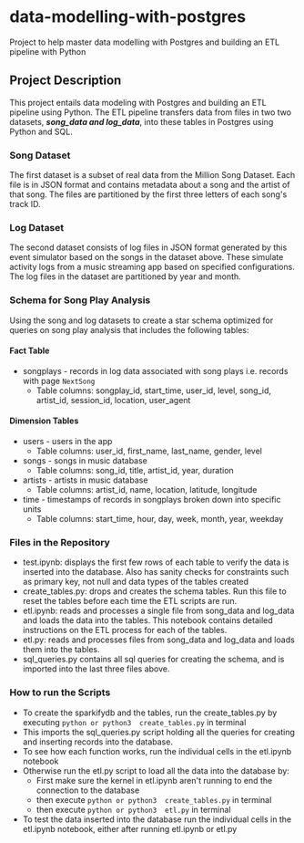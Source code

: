 # data-modelling-with-postgres
Project to help master data modelling with Postgres and building an ETL pipeline with Python

## Project Description

This project entails data modeling with Postgres and building an ETL pipeline using Python. The ETL pipeline transfers data from files in two two datasets, ***song_data and log_data***, into these tables in Postgres using Python and SQL. 


### Song Dataset

The first dataset is a subset of real data from the Million Song Dataset. Each file is in JSON format and contains metadata about a song and the artist of that song. The files are partitioned by the first three letters of each song's track ID.

### Log Dataset

The second dataset consists of log files in JSON format generated by this event simulator based on the songs in the dataset above. These simulate activity logs from a music streaming app based on specified configurations. The log files in the dataset are partitioned by year and month.

### Schema for Song Play Analysis

Using the song and log datasets to create a star schema optimized for queries on song play analysis that includes the following tables:

#### Fact Table

 * songplays - records in log data associated with song plays i.e. records with page ```NextSong```
     * Table columns: songplay_id, start_time, user_id, level, song_id, artist_id, session_id, location, user_agent

#### Dimension Tables

 * users - users in the app
     * Table columns: user_id, first_name, last_name, gender, level
 * songs - songs in music database
     * Table columns: song_id, title, artist_id, year, duration
 * artists - artists in music database
     * Table columns: artist_id, name, location, latitude, longitude
 * time - timestamps of records in songplays broken down into specific units
     * Table columns: start_time, hour, day, week, month, year, weekday

### Files in the Repository

 * test.ipynb: displays the first few rows of each table to verify the data is inserted into the database. Also has sanity checks for constraints such as primary key, not null and data types of the tables created
 * create_tables.py: drops and creates the schema tables. Run this file to reset the tables before each time the ETL scripts are run.
 * etl.ipynb: reads and processes a single file from song_data and log_data and loads the data into the tables. This notebook contains detailed instructions on the ETL process for each of the tables.
 * etl.py: reads and processes files from song_data and log_data and loads them into the tables.
 * sql_queries.py contains all sql queries for creating the schema, and is imported into the last three files above.

### How to run the Scripts

* To create the sparkifydb and the tables, run the create_tables.py by executing ```python or python3  create_tables.py``` in terminal
* This imports the sql_queries.py script holding all the queries for creating and inserting records into the database. 
* To see how each function works, run the individual cells in the etl.ipynb notebook
* Otherwise run the etl.py script to load all the data into the database by: 
   * First make sure the kernel in etl.ipynb aren't running to end the connection to the database
   * then execute ```python or python3  create_tables.py``` in terminal
   * then execute ```python or python3  etl.py``` in terminal
* To test the data inserted into the database run the individual cells in the etl.ipynb notebook, either after running etl.ipynb or etl.py
